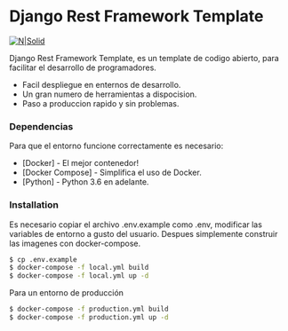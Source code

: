 # Django Rest Framework Template

[![N|Solid](https://upload.wikimedia.org/wikipedia/commons/thumb/7/75/Django_logo.svg/1200px-Django_logo.svg.png)](https://nodesource.com/products/nsolid)

Django Rest Framework Template, es un template de codigo abierto, para facilitar el desarrollo de programadores.

  - Facil despliegue en enternos de desarrollo.
  - Un gran numero de herramientas a dispocision.
  - Paso a produccion rapido y sin problemas.

### Dependencias

Para que el entorno funcione correctamente es necesario:

* [Docker] - El mejor contenedor!
* [Docker Compose] - Simplifica el uso de Docker.
* [Python] - Python 3.6 en adelante.

### Installation

Es necesario copiar el archivo .env.example como .env, modificar las variables de entorno a gusto del usuario. Despues simplemente construir las imagenes con docker-compose.
```sh
$ cp .env.example
$ docker-compose -f local.yml build
$ docker-compose -f local.yml up -d
```

Para un entorno de producción

```sh
$ docker-compose -f production.yml build
$ docker-compose -f production.yml up -d
```

